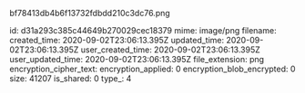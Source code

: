 bf78413db4b6f13732fdbdd210c3dc76.png

id: d31a293c385c44649b270029cec18379
mime: image/png
filename: 
created_time: 2020-09-02T23:06:13.395Z
updated_time: 2020-09-02T23:06:13.395Z
user_created_time: 2020-09-02T23:06:13.395Z
user_updated_time: 2020-09-02T23:06:13.395Z
file_extension: png
encryption_cipher_text: 
encryption_applied: 0
encryption_blob_encrypted: 0
size: 41207
is_shared: 0
type_: 4